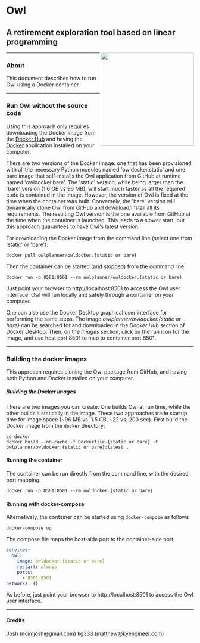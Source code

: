 # Owl

## A retirement exploration tool based on linear programming

<img align=right src="https://raw.github.com/mdlacasse/Owl/main/docs/images/owl.png" width="250">

------------------------------------------------------------------------------------
### About
This document describes how to run Owl using a Docker container.

------------------------------------------------------------------------------------
### Run Owl without the source code
Using this approach only requires downloading the Docker image from
the [Docker Hub](http://hub.docker.com) and having the [Docker](http://docker.com)
application installed on your computer.

There are two versions of the Docker image: one that has been provisioned
with all the necessary Python modules
named 'owldocker.static' and one bare image that self-installs the Owl application from
GitHub at runtime named 'owldocker.bare'.
The 'static' version, while being larger than the 'bare' version (1.6 GB vs 96 MB),
will start much faster as all the required code is contained in the image. However,
the version of Owl is fixed at the time when the container was built. Conversely,
the 'bare' version will dynamically clone Owl from GitHub and download/install all its requirements.
The resulting Owl version is the one available from GitHub at the time when the container is launched.
This leads to a slower start, but this approach guarantees to have Owl's latest version.

For downloading the Docker image from the command line (select one from 'static' or 'bare'):

```
docker pull owlplanner/owldocker.{static or bare}
```
Then the container can be started (and stopped) from the command line:
```
docker run -p 8501:8501 --rm owlplanner/owldocker.{static or bare}
```

Just point your browser to http://localhost:8501 to access the Owl user interface.
Owl will run locally and safely through a container on your computer.

One can also use the Docker Desktop graphical user interface for performing the same steps.
The image *owlplanner/owldocker.{static or bare}* can be searched for and downloaded in the 
*Docker Hub* section of Docker Desktop. Then, on the *Images* section,
click on the run icon for the image, and use host port 8501 to map to container port 8501.

------------------------------------------------------------------------------------
### Building the docker images
This approach requires cloning the Owl package from GitHub,
and having both Python and Docker installed on your computer.

##### Building the Docker images
There are two images you can create. One builds Owl at run time, while
the other builds it statically in the image.
These two approaches trade startup time for image space
(~96 MB vs. 1.5 GB, ~22 vs. 200 sec).
First build the Docker image from the `docker` directory:
```shell
cd docker
docker build --no-cache -f Dockerfile.{static or bare} -t owlplanner/owldocker.{static or bare}:latest .
```

#### Running the container
The container can be run directly from the command line,
with the desired port mapping.

```shell
docker run -p 8501:8501 --rm owldocker.{static or bare}
```

#### Running with docker-compose
Alternatively, the container can be started using `docker-compose` as follows
```shell
docker-compose up
```
The compose file maps the host-side port to the container-side port.
```yml
services:
  owl:
    image: owldocker.{static or bare}
    restart: always
    ports:
      - 8501:8501
networks: {}
```
As before, just point your browser to http://localhost:8501 to access the Owl user interface.

------------------------------------------------------------------------------------

#### Credits
Josh (noimjosh@gmail.com)
kg333 (matthew@kyengineer.com)
